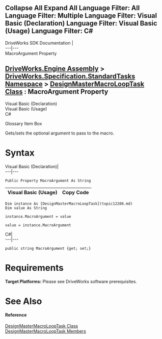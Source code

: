 Collapse All Expand All Language Filter: All  Language Filter: Multiple  Language Filter: Visual Basic (Declaration) Language Filter: Visual Basic (Usage) Language Filter: C#  
---  
DriveWorks SDK Documentation  |   
---|---  
MacroArgument Property   
  
[DriveWorks.Engine Assembly](topic2156.md) > [DriveWorks.Specification.StandardTasks Namespace](topic11896.md) > [DesignMasterMacroLoopTask Class](topic12206.md) : MacroArgument Property  
---  
  
Visual Basic (Declaration)    
Visual Basic (Usage)    
C# 

Glossary Item Box

Gets/sets the optional argument to pass to the macro. 

# Syntax

Visual Basic (Declaration)|   
---|---  
      
    
    Public Property MacroArgument As String  
  
Visual Basic (Usage)| Copy Code  
---|---  
      
    
    Dim instance As [DesignMasterMacroLoopTask](topic12206.md)
    Dim value As String
     
    instance.MacroArgument = value
     
    value = instance.MacroArgument  
  
C#|   
---|---  
      
    
    public string MacroArgument {get; set;}  
  
# Requirements

**Target Platforms:** Please see DriveWorks software prerequisites.

# See Also

#### Reference

[DesignMasterMacroLoopTask Class](topic12206.md)   
[DesignMasterMacroLoopTask Members](topic12207.md)


